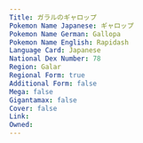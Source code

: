 ```yaml
---
﻿Title: ガラルのギャロップ
Pokemon Name Japanese: ギャロップ
Pokemon Name German: Gallopa
Pokemon Name English: Rapidash
Language Card: Japanese
National Dex Number: 78
Region: Galar
Regional Form: true
Additional Form: false
Mega: false
Gigantamax: false
Cover: false
Link: 
Owned: 
---
```

